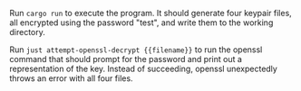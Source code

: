 Run `cargo run` to execute the program. It should generate four keypair files, all
encrypted using the password "test", and write them to the working directory.

Run `just attempt-openssl-decrypt {{filename}}` to run the openssl command that should
prompt for the password and print out a representation of the key. Instead of succeeding,
openssl unexpectedly throws an error with all four files.
